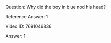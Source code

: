 Question: Why did the boy in blue nod his head?

Reference Answer: 1

Video ID: 7691046836

Answer: 1

